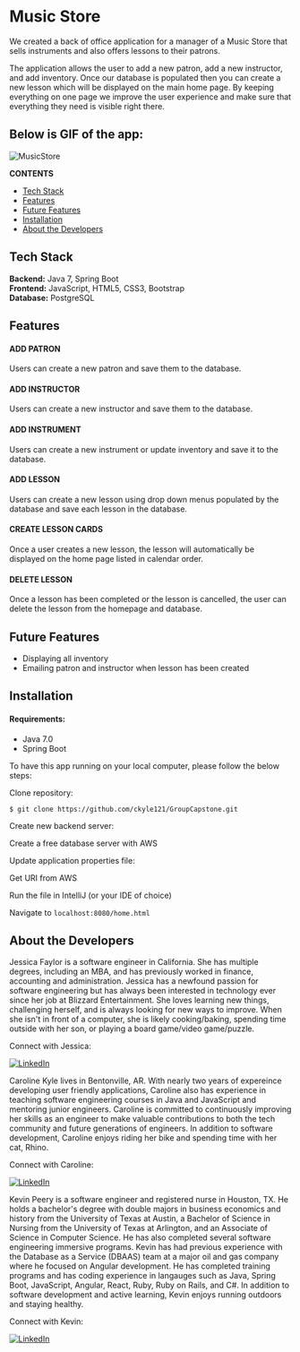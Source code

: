 # Music Store 

We created a back of office application for a manager of a Music Store that sells instruments and also offers lessons to their patrons.

The application allows the user to add a new patron, add a new instructor, and add inventory. Once our database is populated then you can create a new lesson which will be displayed on the main home page. By keeping everything on one page we improve the user experience and make sure that everything they need is visible right there.


## Below is GIF of the app:

![MusicStore](https://github.com/ckyle121/MusicStore/blob/main/MusicStore.gif)



**CONTENTS**

- [Tech Stack](#tech-stack)
- [Features](#features)
- [Future Features](#future-features)
- [Installation](#installation)
- [About the Developers](#about-the-developers)

## Tech Stack

**Backend:** Java 7, Spring Boot\
**Frontend:** JavaScript, HTML5, CSS3, Bootstrap\
**Database:** PostgreSQL

## Features


#### ADD PATRON

Users can create a new patron and save them to the database.

#### ADD INSTRUCTOR

Users can create a new instructor and save them to the database. 

#### ADD INSTRUMENT

Users can create a new instrument or update inventory and save it to the database.

#### ADD LESSON

Users can create a new lesson using drop down menus populated by the database and save each lesson in the database.

#### CREATE LESSON CARDS

Once a user creates a new lesson, the lesson will automatically be displayed on the home page listed in calendar order.

#### DELETE LESSON

Once a lesson has been completed or the lesson is cancelled, the user can delete the lesson from the homepage and database.


## Future Features

- Displaying all inventory
- Emailing patron and instructor when lesson has been created


## Installation

#### Requirements:

- Java 7.0
- Spring Boot

To have this app running on your local computer, please follow the below steps:

Clone repository:

```
$ git clone https://github.com/ckyle121/GroupCapstone.git
```

Create new backend server:

Create a free database server with AWS


Update application properties file:

Get URI from AWS


Run the file in IntelliJ (or your IDE of choice)


Navigate to `localhost:8080/home.html`


## About the Developers

Jessica Faylor is a software engineer in California. She has multiple degrees, including an MBA, and has previously worked in finance, accounting and administration. Jessica has a newfound passion for software engineering but has always been interested in technology ever since her job at Blizzard Entertainment. She loves learning new things, challenging herself, and is always looking for new ways to improve. When she isn't in front of a computer, she is likely cooking/baking, spending time outside with her son, or playing a board game/video game/puzzle.

Connect with Jessica: 

<p><a href="https://www.linkedin.com/in/jessica-faylor-0377b35/">
  <img
    alt="LinkedIn"
    src="https://img.shields.io/badge/linkedin-%230077B5.svg?style=for-the-badge&logo=linkedin&logoColor=white"
  />
</a>
</p>

Caroline Kyle lives in Bentonville, AR. With nearly two years of expereince developing user friendly applications, Caroline also has experience in teaching software engineering courses in Java and JavaScript and mentoring junior engineers. Caroline is committed to continuously improving her skills as an engineer to make valuable contributions to both the tech community and future generations of engineers. In addition to software development, Caroline enjoys riding her bike and spending time with her cat, Rhino.

Connect with Caroline: 
<p><a href="https://www.linkedin.com/in/ckyle121">
  <img
    alt="LinkedIn"
    src="https://img.shields.io/badge/linkedin-%230077B5.svg?style=for-the-badge&logo=linkedin&logoColor=white"
  />
</a>
</p>

Kevin Peery is a software engineer and registered nurse in Houston, TX. He holds a bachelor's degree with double majors in business economics and history from the University of Texas at Austin, a Bachelor of Science in Nursing from the University of Texas at Arlington, and an Associate of Science in Computer Science. He has also completed several software engineering immersive programs. Kevin has had previous experience with the Database as a Service (DBAAS) team at a major oil and gas company where he focused on Angular development. He has completed training programs and has coding experience in langauges such as Java, Spring Boot, JavaScript, Angular, React, Ruby, Ruby on Rails, and C#. In addition to software development and active learning, Kevin enjoys running outdoors and staying healthy.

Connect with Kevin: 
<p><a href="https://www.linkedin.com/in/kevin-peery/">
  <img
    alt="LinkedIn"
    src="https://img.shields.io/badge/linkedin-%230077B5.svg?style=for-the-badge&logo=linkedin&logoColor=white"
  />
</a>
</p>

